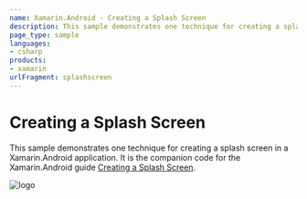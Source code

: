 ```yaml
---
name: Xamarin.Android - Creating a Splash Screen
description: This sample demonstrates one technique for creating a splash screen in a Xamarin.Android application. It is the companion code for the...
page_type: sample
languages:
- csharp
products:
- xamarin
urlFragment: splashscreen
---
```

# Creating a Splash Screen

This sample demonstrates one technique for creating a splash screen in
a Xamarin.Android application. It is the companion code for the Xamarin.Android
guide [Creating a Splash Screen](https://docs.microsoft.com/en-us/xamarin/android/user-interface/splash-screen/).  


![logo](https://docs.microsoft.com/en-us/xamarin/android/user-interface/splash-screen-images/splashscreen-01.png)


